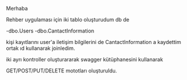 Merhaba 

Rehber uygulaması için iki tablo oluşturudum db de 

-dbo.Users
-dbo.CantactInformation

kişi kayıtlarını user'a iletişim bilgilerini de CantactInformation a kaydettim ortak ıd kullanarak joinledim.

iki ayrı kontroller oluşturararak swagger kütüphanesini kullanarak 

GET/POST/PUT/DELETE mototları oluşturuldu.